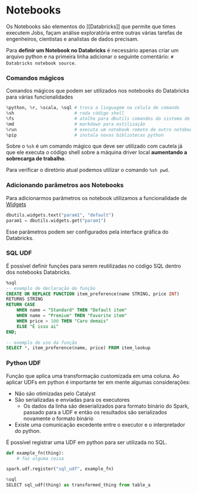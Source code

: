 # Notebooks

Os Notebooks são elementos do [[Databricks]] que permite que times executem Jobs, façam análise exploratória entre outras várias tarefas de engenheiros, cientistas e analistas de dados precisam.

Para **definir um Notebook no Databricks** é necessário apenas criar um arquivo python e na primeira linha adicionar o seguinte comentário: `# Databricks notebook source`.

### Comandos mágicos

Comandos mágicos que podem ser utilizados nos notebooks do Databricks para várias funcionalidades

```python
%python, %r, %scala, %sql # troca a linguagem na célula de comando
%sh                       # roda código shell
%fs                       # atalho para dbutils comandos do sistema de arquivos
%md                       # markdown para estilização
%run                      # executa um notebook remoto de outro notebook
%pip                      # instala novas bibliotecas python
```

Sobre o `%sh` é um comando mágico que deve ser utilizado com cautela já que ele executa o código shell sobre a máquina driver local **aumentando a sobrecarga de trabalho**. 

Para verificar o diretório atual podemos utilizar o comando `%sh pwd`.

### Adicionando parâmetros aos Notebooks

Para adicionarmos parâmetros os notebook utilizamos a funcionalidade de [Widgets](https://docs.databricks.com/pt/notebooks/widgets.html)

```python
​​dbutils.widgets.text("param1", "default")
param1 = dbutils.widgets.get("param1")
```

Esse parâmetros podem ser configurados pela interface gráfica do Databricks.

### SQL UDF

É possível definir funções para serem reutilizadas no código SQL dentro dos notebooks Databricks.

```sql
%sql
-- exemplo de declaração de função
CREATE OR REPLACE FUNCTION item_preference(name STRING, price INT)
RETURNS STRING
RETURN CASE
	WHEN name = "Standard" THEN "Default item"
	WHEN name = "Premium" THEN "Favorite item"
	WHEN price > 100 THEN "Caro demais"
	ELSE "É isso ai"
END;

-- exemplo de uso da função
SELECT *, item_preference(name, price) FROM item_lookup
```

### Python UDF

Função que aplica uma transformação customizada em uma coluna. Ao aplicar UDFs em python é importante ter em mente algumas considerações:

- Não são otimizadas pelo Catalyst
- São serializadas e enviadas para os executores
	- Os dados da linha são deserializados para formato binário do Spark, passado para a UDF e então os resultados são serializados novamente o formato binário
- Existe uma comunicação excedente entre o executor e o interpretador do python.

É possível registrar uma UDF em python para ser utilizada no SQL.

```python
def example_fn(thing):
	# faz alguma coisa

spark.udf.register("sql_udf", example_fn)

%sql
SELECT sql_udf(thing) as transformed_thing from table_a
```